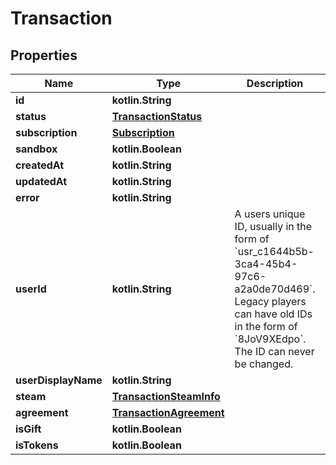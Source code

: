 
# Transaction

## Properties
Name | Type | Description | Notes
------------ | ------------- | ------------- | -------------
**id** | **kotlin.String** |  | 
**status** | [**TransactionStatus**](TransactionStatus.md) |  | 
**subscription** | [**Subscription**](Subscription.md) |  | 
**sandbox** | **kotlin.Boolean** |  | 
**createdAt** | **kotlin.String** |  | 
**updatedAt** | **kotlin.String** |  | 
**error** | **kotlin.String** |  | 
**userId** | **kotlin.String** | A users unique ID, usually in the form of &#x60;usr_c1644b5b-3ca4-45b4-97c6-a2a0de70d469&#x60;. Legacy players can have old IDs in the form of &#x60;8JoV9XEdpo&#x60;. The ID can never be changed. |  [optional]
**userDisplayName** | **kotlin.String** |  |  [optional]
**steam** | [**TransactionSteamInfo**](TransactionSteamInfo.md) |  |  [optional]
**agreement** | [**TransactionAgreement**](TransactionAgreement.md) |  |  [optional]
**isGift** | **kotlin.Boolean** |  |  [optional]
**isTokens** | **kotlin.Boolean** |  |  [optional]



